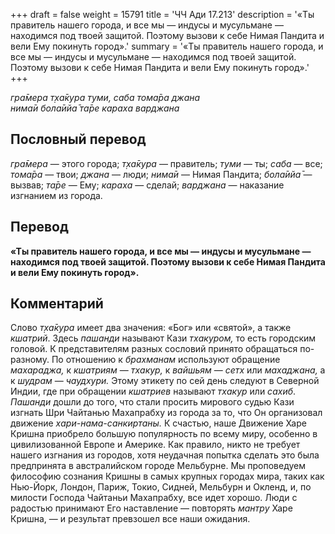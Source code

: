 +++
draft = false
weight = 15791
title = 'ЧЧ Ади 17.213'
description = '«Ты правитель нашего города, и все мы — индусы и мусульмане — находимся под твоей защитой. Поэтому вызови к себе Нимая Пандита и вели Ему покинуть город».'
summary = '«Ты правитель нашего города, и все мы — индусы и мусульмане — находимся под твоей защитой. Поэтому вызови к себе Нимая Пандита и вели Ему покинуть город».'
+++

_гра̄мера т̣ха̄кура туми, саба тома̄ра джана  
нима̄и бола̄ийа̄ та̄ре караха варджана_

## Пословный перевод

_гра̄мера_ — этого города; _т̣ха̄кура_ — правитель; _туми_ — ты; _саба_ — все; _тома̄ра_ — твои; _джана_ — люди; _нима̄и_ — Нимая Пандита; _бола̄ийа̄_ — вызвав; _та̄ре_ — Ему; _караха_ — сделай; _варджана_ — наказание изгнанием из города.

## Перевод

**«Ты правитель нашего города, и все мы — индусы и мусульмане — находимся под твоей защитой. Поэтому вызови к себе Нимая Пандита и вели Ему покинуть город».**

## Комментарий

Слово _т̣ха̄кура_ имеет два значения: «Бог» или «святой», а также _кшатрий_. Здесь _пашанди_ называют Кази _тхакуром,_ то есть городским головой. К представителям разных сословий принято обращаться по-разному. По отношению к _брахманам_ используют обращение _махараджа,_ к _кшатриям_ — _тхакур,_ к _вайшьям_ — _сетх_ или _махаджана,_ а к _шудрам_ — _чаудхури._ Этому этикету по сей день следуют в Северной Индии, где при обращении _кшатриев_ называют _тхакур_ или _сахиб_. _Пашанди_ дошли до того, что стали просить мирового судью Кази изгнать Шри Чайтанью Махапрабху из города за то, что Он организовал движение _хари-нама-санкиртаны._ К счастью, наше Движение Харе Кришна приобрело большую популярность по всему миру, особенно в цивилизованной Европе и Америке. Как правило, никто не требует нашего изгнания из городов, хотя неудачная попытка сделать это была предпринята в австралийском городе Мельбурне. Мы проповедуем философию сознания Кришны в самых крупных городах мира, таких как Нью-Йорк, Лондон, Париж, Токио, Сидней, Мельбурн и Окленд, и, по милости Господа Чайтаньи Махапрабху, все идет хорошо. Люди с радостью принимают Его наставление — повторять _мантру_ Харе Кришна, — и результат превзошел все наши ожидания.
